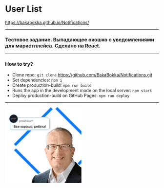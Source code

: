 # User List
 https://bakabokka.github.io/Notifications/


****

### Тестовое задание. Выпадающее окошко с уведомлениями для маркетплейса. Сделано на React.


****


### How to try?
* Clone repo: `git clone` https://github.com/BakaBokka/Notifications.git
* Set dependencies: `npm i`
* Create production-build: `npm run build`
* Runs the app in the development mode on the local server: `npm start`
* Deploy production-build on GitHub Pages: `npm run deploy`

****

![Everything’s Gonna Be Alright](./src/img/eich.png)

